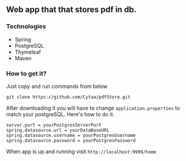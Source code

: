 ## Web app that that stores pdf in db.

### Technologies
* Spring
* PostgreSQL
* Thymeleaf
* Maven

### How to get it?
Just copy and run commands from below

```
git clone https://github.com/Cytaa/pdfStore.git
```

After downloading it you will have to change ```application.properties```
to match your postgreSQL. Here's how to do it.
```
server.port = yourPostgresServerPort
spring.datasource.url = yourDataBaseURL
spring.datasource.username = yourPostgresUsername
spring.datasource.password = yourPostgresPassword
```
When app is up and running visit ```http://localhost:9999/home```
